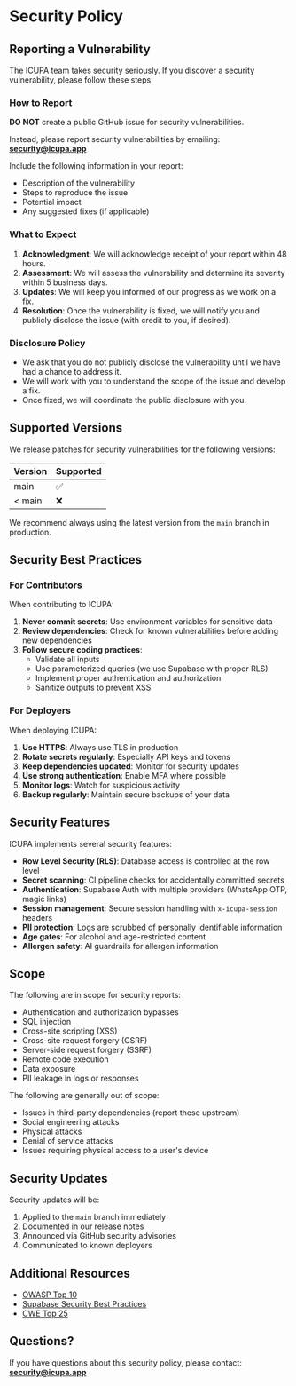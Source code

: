 # Security Policy

## Reporting a Vulnerability

The ICUPA team takes security seriously. If you discover a security vulnerability, please follow these steps:

### How to Report

**DO NOT** create a public GitHub issue for security vulnerabilities.

Instead, please report security vulnerabilities by emailing: **security@icupa.app**

Include the following information in your report:
- Description of the vulnerability
- Steps to reproduce the issue
- Potential impact
- Any suggested fixes (if applicable)

### What to Expect

1. **Acknowledgment**: We will acknowledge receipt of your report within 48 hours.
2. **Assessment**: We will assess the vulnerability and determine its severity within 5 business days.
3. **Updates**: We will keep you informed of our progress as we work on a fix.
4. **Resolution**: Once the vulnerability is fixed, we will notify you and publicly disclose the issue (with credit to you, if desired).

### Disclosure Policy

- We ask that you do not publicly disclose the vulnerability until we have had a chance to address it.
- We will work with you to understand the scope of the issue and develop a fix.
- Once fixed, we will coordinate the public disclosure with you.

## Supported Versions

We release patches for security vulnerabilities for the following versions:

| Version | Supported          |
| ------- | ------------------ |
| main    | :white_check_mark: |
| < main  | :x:                |

We recommend always using the latest version from the `main` branch in production.

## Security Best Practices

### For Contributors

When contributing to ICUPA:

1. **Never commit secrets**: Use environment variables for sensitive data
2. **Review dependencies**: Check for known vulnerabilities before adding new dependencies
3. **Follow secure coding practices**: 
   - Validate all inputs
   - Use parameterized queries (we use Supabase with proper RLS)
   - Implement proper authentication and authorization
   - Sanitize outputs to prevent XSS

### For Deployers

When deploying ICUPA:

1. **Use HTTPS**: Always use TLS in production
2. **Rotate secrets regularly**: Especially API keys and tokens
3. **Keep dependencies updated**: Monitor for security updates
4. **Use strong authentication**: Enable MFA where possible
5. **Monitor logs**: Watch for suspicious activity
6. **Backup regularly**: Maintain secure backups of your data

## Security Features

ICUPA implements several security features:

- **Row Level Security (RLS)**: Database access is controlled at the row level
- **Secret scanning**: CI pipeline checks for accidentally committed secrets
- **Authentication**: Supabase Auth with multiple providers (WhatsApp OTP, magic links)
- **Session management**: Secure session handling with `x-icupa-session` headers
- **PII protection**: Logs are scrubbed of personally identifiable information
- **Age gates**: For alcohol and age-restricted content
- **Allergen safety**: AI guardrails for allergen information

## Scope

The following are in scope for security reports:

- Authentication and authorization bypasses
- SQL injection
- Cross-site scripting (XSS)
- Cross-site request forgery (CSRF)
- Server-side request forgery (SSRF)
- Remote code execution
- Data exposure
- PII leakage in logs or responses

The following are generally out of scope:

- Issues in third-party dependencies (report these upstream)
- Social engineering attacks
- Physical attacks
- Denial of service attacks
- Issues requiring physical access to a user's device

## Security Updates

Security updates will be:

1. Applied to the `main` branch immediately
2. Documented in our release notes
3. Announced via GitHub security advisories
4. Communicated to known deployers

## Additional Resources

- [OWASP Top 10](https://owasp.org/www-project-top-ten/)
- [Supabase Security Best Practices](https://supabase.com/docs/guides/platform/security)
- [CWE Top 25](https://cwe.mitre.org/top25/)

## Questions?

If you have questions about this security policy, please contact: **security@icupa.app**
